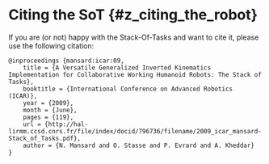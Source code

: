 # Citing the SoT {#z_citing_the_robot}

If you are (or not) happy with the Stack-Of-Tasks and want to cite it, please use the following citation:

    @inproceedings {mansard:icar:09,
	    title = {A Versatile Generalized Inverted Kinematics Implementation for Collaborative Working Humanoid Robots: The Stack of Tasks},
	    booktitle = {International Conference on Advanced Robotics (ICAR)},
	    year = {2009},
	    month = {June},
	    pages = {119},
	    url = {http://hal-lirmm.ccsd.cnrs.fr/file/index/docid/796736/filename/2009_icar_mansard-Stack_of_Tasks.pdf},
	    author = {N. Mansard and O. Stasse and P. Evrard and A. Kheddar}
    }
